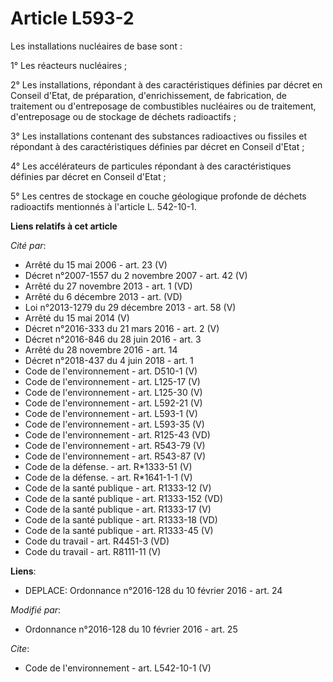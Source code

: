 # Article L593-2

Les installations nucléaires de base sont : 

1° Les réacteurs nucléaires ; 

2° Les installations, répondant à des caractéristiques définies par décret en Conseil d'Etat, de préparation,
d'enrichissement, de fabrication, de traitement ou d'entreposage de combustibles nucléaires ou de traitement, d'entreposage
ou de stockage de déchets radioactifs ; 

3° Les installations contenant des substances radioactives ou fissiles et répondant à des caractéristiques définies par
décret en Conseil d'Etat ; 

4° Les accélérateurs de particules répondant à des caractéristiques définies par décret en Conseil d'Etat ; 

5° Les centres de stockage en couche géologique profonde de déchets radioactifs mentionnés à l'article L. 542-10-1.

**Liens relatifs à cet article**

_Cité par_:

  - Arrêté du 15 mai 2006 - art. 23 (V)
  - Décret n°2007-1557 du 2 novembre 2007 - art. 42 (V)
  - Arrêté du 27 novembre 2013 - art. 1 (VD)
  - Arrêté du 6 décembre 2013 - art. (VD)
  - Loi n°2013-1279 du 29 décembre 2013 - art. 58 (V)
  - Arrêté du 15 mai 2014 (V)
  - Décret n°2016-333 du 21 mars 2016 - art. 2 (V)
  - Décret n°2016-846 du 28 juin 2016 - art. 3
  - Arrêté du 28 novembre 2016 - art. 14
  - Décret n°2018-437 du 4 juin 2018 - art. 1
  - Code de l'environnement - art. D510-1 (V)
  - Code de l'environnement - art. L125-17 (V)
  - Code de l'environnement - art. L125-30 (V)
  - Code de l'environnement - art. L592-21 (V)
  - Code de l'environnement - art. L593-1 (V)
  - Code de l'environnement - art. L593-35 (V)
  - Code de l'environnement - art. R125-43 (VD)
  - Code de l'environnement - art. R543-79 (V)
  - Code de l'environnement - art. R543-87 (V)
  - Code de la défense. - art. R*1333-51 (V)
  - Code de la défense. - art. R*1641-1-1 (V)
  - Code de la santé publique - art. R1333-12 (V)
  - Code de la santé publique - art. R1333-152 (VD)
  - Code de la santé publique - art. R1333-17 (V)
  - Code de la santé publique - art. R1333-18 (VD)
  - Code de la santé publique - art. R1333-45 (V)
  - Code du travail - art. R4451-3 (VD)
  - Code du travail - art. R8111-11 (V)

**Liens**:

  - DEPLACE: Ordonnance n°2016-128 du 10 février 2016 - art. 24

_Modifié par_:

  - Ordonnance n°2016-128 du 10 février 2016 - art. 25

_Cite_:

  - Code de l'environnement - art. L542-10-1 (V)
